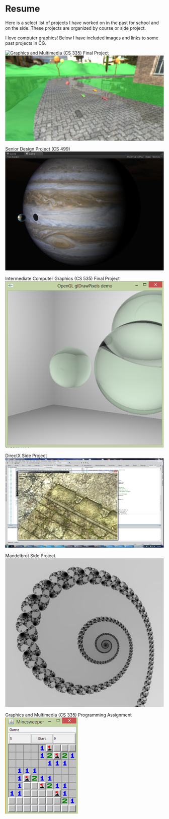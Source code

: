 Resume
======

Here is a select list of projects I have worked on in the past for school and on the side.
These projects are organized by course or side project.

I love computer graphics! Below I have included images and links to some past projects in CG.

![Graphics and Multimedia (CS 335) Final Project](/CS%20335%20-%20Graphics%20Programming)
![CS 335 Final](/CS%20335%20-%20Graphics%20Programming/Final%20Project/Images/shotFinal1.jpg)

Senior Design Project (CS 499)
![CS 499](/CS%20499%20-%20Senior%20Design%20Project/Images/Jupiter_LimbShader.png)

Intermediate Computer Graphics (CS 535) Final Project
![CS 535 Final](/CS%20535%20-%20Intermediate%20Computer%20Graphics/Raytracer/Images/glass.jpg)

DirectX Side Project
![DirectX Project](/Side%20Projects/First_3D%20%28DirectX%29/Images/normalMapping.jpg)

Mandelbrot Side Project
![Mandelbrot Project](/Side%20Projects/Mandelbrot/Images/Spiral.png)

Graphics and Multimedia (CS 335) Programming Assignment
![Minesweeper](/CS%20335%20-%20Graphics%20Programming/Minesweeper/Images/pic2.png)


